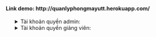 <h4>Link demo: http://quanlyphongmayutt.herokuapp.com/</h4>
<ul xmlns="http://www.w3.org/1999/xhtml">
    <style>
        ul{
        list-style: none;
        }
    </style>
    <li> 
        <div>
            <details>
                <summary>Tài khoản quyền admin:</summary>
                <p>username: superadmin</p>
                <p>password: 1234567</p>
             </details>
        </div>
    </li>
     <li>
         <div>
            <details>
                <summary> Tài khoản quyền giảng viên:</summary>
                <p>username: gv03</p>
                <p>password: 123456</p>
             </details>
          </div>
    </li>
</ul>
